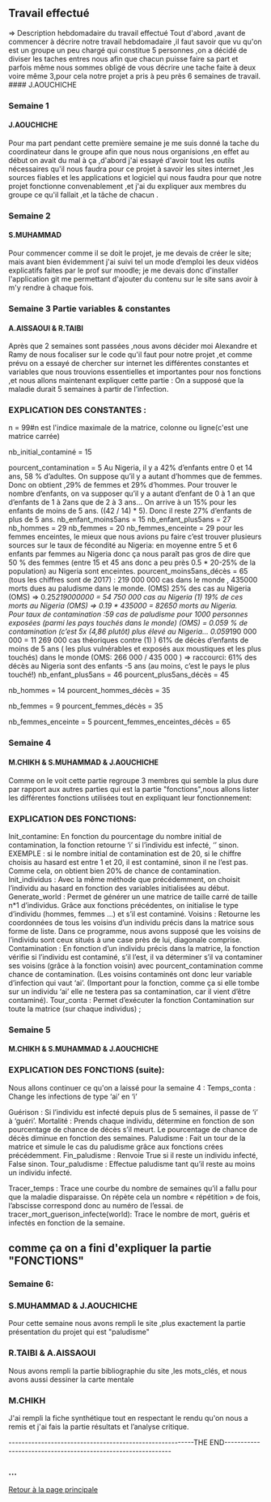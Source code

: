 ## Travail effectué 

=> Description hebdomadaire du travail effectué 
    Tout d'abord ,avant de commencer à décrire notre travail hebdomadaire ,il faut savoir que vu qu'on est un groupe un peu chargé qui constitue 5 personnes ,on a décidé de diviser les taches entres nous afin que chacun puisse faire sa part et parfois même nous sommes obligé de vous décrire une tache faite à deux  voire même 3,pour cela notre projet a pris à peu près 6 semaines de travail.
                                                                                                     #### J.AOUCHICHE 
### Semaine 1 
#### J.AOUCHICHE
Pour ma part pendant cette première semaine je me suis donné la tache du coordinateur dans le groupe afin que nous nous organisions ,en effet au début on avait du mal à ça ,d'abord j'ai essayé d'avoir tout les outils nécessaires qu'il nous faudra pour ce projet à savoir les sites internet ,les sources fiables et les applications et logiciel qui nous faudra pour que notre projet fonctionne convenablement ,et j'ai du expliquer aux membres du groupe ce qu'il fallait ,et la tâche de chacun .

### Semaine 2 
#### S.MUHAMMAD
Pour commencer comme il se doit le projet, je me devais de créer le site; mais avant bien évidemment j'ai suivi tel un mode d’emploi les deux vidéos explicatifs faites par le prof sur moodle; je me devais donc d'installer l'application git me permettant d'ajouter du contenu sur le site sans avoir à m'y rendre à chaque fois. 

### Semaine 3  Partie variables & constantes
#### A.AISSAOUI & R.TAIBI
Après que 2 semaines sont passées ,nous avons décider moi Alexandre et Ramy de nous focaliser sur le code qu'il faut pour notre projet ,et comme prévu on a essayé de chercher sur internet les différentes constantes et variables que nous trouvions essentielles et importantes pour nos fonctions ,et nous allons maintenant expliquer cette partie :
On a supposé que la maladie durait 5 semaines à partir de l’infection.
### EXPLICATION DES CONSTANTES :
n = 99#n est l'indice maximale de la matrice, colonne ou ligne(c'est une matrice carrée)

nb_initial_contaminé = 15

pourcent_contamination = 5
Au Nigeria, il y a 42% d’enfants entre 0 et 14 ans, 58 % d’adultes. On suppose qu’il y a autant d’hommes que de femmes. Donc on obtient ,29% de femmes et 29% d’hommes.
Pour trouver le nombre d’enfants, on va supposer qu’il y a autant d’enfant de 0 à 1 an que d’enfants de 1 à 2ans que de 2 à 3 ans…
On arrive à un 15% pour les enfants de moins de 5 ans. ((42 / 14) * 5). Donc il reste 27% d’enfants de plus de 5 ans.
nb_enfant_moins5ans = 15
nb_enfant_plus5ans = 27
nb_hommes = 29
nb_femmes = 20
nb_femmes_enceinte = 29
pour les femmes enceintes, le mieux que nous avions pu faire c’est trouver plusieurs sources sur le taux de fécondité au Nigeria: en moyenne entre 5 et 6 enfants par femmes au Nigeria donc ça nous paraît pas gros de dire que 50 % des femmes (entre 15 et 45 ans donc a peu près 0.5 * 20-25% de la population) au Nigeria sont enceintes.
pourcent_moins5ans_décès = 65
(tous les chiffres sont de 2017) : 219 000 000 cas dans le monde , 435000 morts dues au paludisme dans le monde. (OMS)
25% des cas au Nigeria (OMS) => 0.25*219000000 = 54 750 000 cas au Nigeria (1)
19% de ces morts au Nigeria (OMS)  => 0.19 * 435000 = 82650 morts au Nigeria.  
Pour taux de contamination :59 cas de paludisme pour 1000 personnes exposées (parmi les pays touchés dans le monde) (OMS) = 0.059 % de contamination (c’est 5x (4,86 plutôt) plus élevé au Nigeria… 0.059*190 000 000 = 11 269 000 cas théoriques contre (1) )
61% de décès d’enfants de moins de 5 ans ( les plus vulnérables et exposés aux moustiques et les plus touchés) dans le monde (OMS: 266 000 / 435 000 ) => raccourci: 61% des décès au Nigeria sont des enfants -5 ans (au moins, c’est le pays le plus touché!) 
nb_enfant_plus5ans = 46
pourcent_plus5ans_décès = 45

nb_hommes = 14
pourcent_hommes_décès = 35

nb_femmes = 9
pourcent_femmes_décès = 35

nb_femmes_enceinte = 5
pourcent_femmes_enceintes_décès = 65

### Semaine 4
#### M.CHIKH & S.MUHAMMAD & J.AOUCHICHE
Comme on le voit cette partie regroupe 3 membres qui semble la plus dure par rapport aux autres parties qui est la partie "fonctions",nous allons lister les différentes fonctions utilisées tout en expliquant leur fonctionnement:

### EXPLICATION DES FONCTIONS:
Init_contamine:
En fonction du pourcentage du nombre initial de contamination, la fonction retourne ‘i’ si l’individu est infecté, ‘’ sinon. EXEMPLE : si le nombre initial de contamination est de 20, si le chiffre choisis au hasard est entre 1 et 20, il est contaminé, sinon il ne l’est pas. Comme cela, on obtient bien 20% de chance de contamination.
Init_individus : 
Avec la même méthode que précédemment, on choisit l’individu au hasard en fonction des variables initialisées au début.
Generate_world :
Permet de générer un une matrice de taille carré de taille n*1 d’individus. Grâce aux fonctions précédentes, on initialise le type d’individu (hommes, femmes …) et s’il est contaminé.
Voisins :
Retourne les coordonnées de tous les voisins d’un individu précis dans la matrice sous forme de liste. Dans ce programme, nous avons supposé que les voisins de l’individu sont ceux situés à une case près de lui, diagonale comprise.
Contamination :
En fonction d’un individu précis dans la matrice, la fonction vérifie si l’individu est contaminé, s’il l’est, il va déterminer s’il va contaminer ses voisins (grâce à la fonction voisin) avec pourcent_contamination comme chance de contamination. (Les voisins contaminés ont donc leur variable d’infection qui vaut ‘ai’. (Important pour la fonction, comme ça si elle tombe sur un individu ‘ai’ elle ne testera pas sa contamination, car il vient d’être contaminé).
Tour_conta :
Permet d’exécuter la fonction Contamination sur toute la matrice (sur chaque individus) ;

### Semaine 5 
#### M.CHIKH & S.MUHAMMAD & J.AOUCHICHE
### EXPLICATION DES FONCTIONS (suite):
Nous allons continuer ce qu'on a laissé pour la semaine 4 :
Temps_conta :
Change les infections de type ‘ai’ en ‘i’

Guérison :
Si l’individu est infecté depuis plus de 5 semaines, il passe de ‘i’ à ‘guéri’.
Mortalité :
Prends chaque individu, détermine en fonction de son pourcentage de chance de décès s’il meurt. Le pourcentage de chance de décès diminue en fonction des semaines.
Paludisme :
Fait un tour de la matrice et simule le cas du paludisme grâce aux fonctions crées précédemment.
Fin_paludisme :
Renvoie True si il reste un individu infecté, False sinon.
Tour_paludisme :
Effectue paludisme tant qu’il reste au moins un individu infecté.

Tracer_temps :
Trace une courbe du nombre de semaines qu’il a fallu pour que la maladie disparaisse. On répète cela un nombre « répétition » de fois, l’abscisse correspond donc au numéro de l’essai.
de tracer_mort_guerison_infecte(world):
Trace le nombre de mort, guéris et infectés en fonction de la semaine.
## comme ça on a fini d'expliquer la partie "FONCTIONS"

### Semaine 6:
### S.MUHAMMAD & J.AOUCHICHE
Pour cette semaine nous avons rempli le site ,plus exactement la partie présentation du projet qui est "paludisme" 

### R.TAIBI & A.AISSAOUI
Nous avons rempli la partie bibliographie du site ,les mots_clés, et nous avons aussi dessiner la carte mentale

### M.CHIKH 
J'ai rempli la fiche synthétique tout en respectant le rendu qu'on nous a remis et j'ai fais la partie résultats et l’analyse critique.

---------------------------------------------------------THE END-------------------------------------------------------------
### ...
<a href="index.html"> Retour à la page principale </a>
